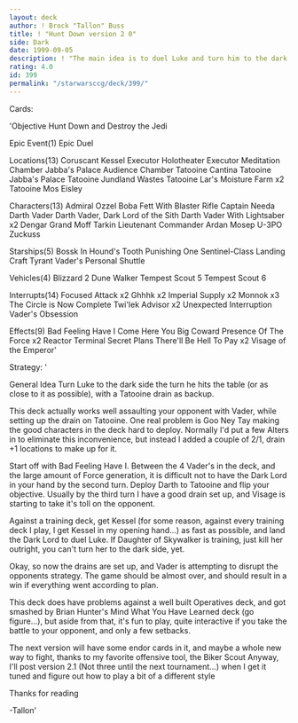 ```yaml
---
layout: deck
author: ! Brock "Tallon" Buss
title: ! "Hunt Down version 2 0"
side: Dark
date: 1999-09-05
description: ! "The main idea is to duel Luke and turn him to the dark side by the third turn, if he is on the table by then.  Suprisingly, it works well against a few other types of decks as well."
rating: 4.0
id: 399
permalink: "/starwarsccg/deck/399/"
---
```

Cards: 

'Objective  Hunt Down and Destroy the Jedi

Epic Event(1)
Epic Duel

Locations(13)
Coruscant
Kessel
Executor  Holotheater
Executor  Meditation Chamber
Jabba's Palace  Audience Chamber
Tatooine  Cantina
Tatooine  Jabba's Palace
Tatooine  Jundland Wastes
Tatooine  Lar's Moisture Farm x2
Tatooine  Mos Eisley

Characters(13)
Admiral Ozzel
Boba Fett With Blaster Rifle
Captain Needa
Darth Vader
Darth Vader, Dark Lord of the Sith
Darth Vader With Lightsaber x2
Dengar
Grand Moff Tarkin
Lieutenant Commander Ardan
Mosep
U-3PO
Zuckuss

Starships(5)
Bossk In Hound's Tooth
Punishing One
Sentinel-Class Landing Craft
Tyrant
Vader's Personal Shuttle

Vehicles(4)
Blizzard 2
Dune Walker
Tempest Scout 5
Tempest Scout 6

Interrupts(14)
Focused Attack x2
Ghhhk x2
Imperial Supply x2
Monnok x3
The Circle is Now Complete
Twi'lek Advisor x2
Unexpected Interruption
Vader's Obsession

Effects(9)
Bad Feeling Have I
Come Here You Big Coward
Presence Of The Force x2
Reactor Terminal
Secret Plans
There'll Be Hell To Pay x2
Visage of the Emperor'

Strategy: '

General Idea	Turn Luke to the dark side the turn he hits the table (or as close to it as possible), with a Tatooine drain as backup.

This deck actually works well assaulting your opponent with Vader, while setting up the drain on Tatooine.  One real problem is Goo Ney Tay making the good characters in the deck hard to deploy.  Normally I'd put a few Alters in to eliminate this inconvenience, but instead I added a couple of 2/1, drain +1 locations to make up for it.

Start off with Bad Feeling Have I.  Between the 4 Vader's in the deck, and the large amount of Force generation, it is difficult not to have the Dark Lord in your hand by the second turn.  Deploy Darth to Tatooine and flip your objective.  Usually by the third turn I have a good drain set up, and Visage is starting to take it's toll on the opponent.

Against a training deck, get Kessel (for some reason, against every training deck I play, I get Kessel in my opening hand...) as fast as possible, and land the Dark Lord to duel Luke.  If Daughter of Skywalker is training, just kill her outright, you can't turn her to the dark side, yet.  <grin>

Okay, so now the drains are set up, and Vader is attempting to disrupt the opponents strategy.	The game should be almost over, and should result in a win if everything went according to plan.

This deck does have problems against a well built Operatives deck, and got smashed by Brian Hunter's Mind What You Have Learned deck (go figure...), but aside from that, it's fun to play, quite interactive if you take the battle to your opponent, and only a few setbacks.

The next version will have some endor cards in it, and maybe a whole new way to fight, thanks to my favorite offensive tool, the Biker Scout  Anyway, I'll post version 2.1 (Not three until the next tournament...) when I get it tuned and figure out how to play a bit of a different style

Thanks for reading

-Tallon'
